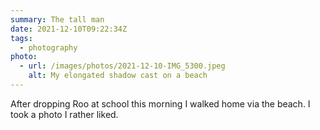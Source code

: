 ```yaml
---
summary: The tall man
date: 2021-12-10T09:22:34Z
tags:
  - photography
photo:
  - url: /images/photos/2021-12-10-IMG_5300.jpeg
    alt: My elongated shadow cast on a beach
---
```

After dropping Roo at school this morning I walked home via the beach. I took a photo I rather liked.
